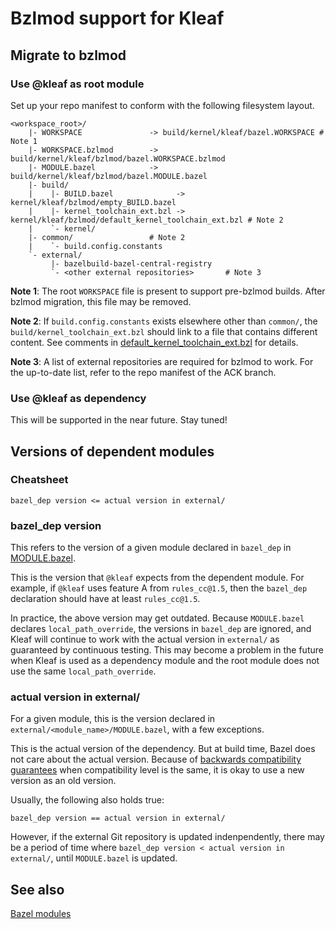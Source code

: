 # Bzlmod support for Kleaf

## Migrate to bzlmod

### Use @kleaf as root module

Set up your repo manifest to conform with the following filesystem layout.

```text
<workspace_root>/
    |- WORKSPACE               -> build/kernel/kleaf/bazel.WORKSPACE # Note 1
    |- WORKSPACE.bzlmod        -> build/kernel/kleaf/bzlmod/bazel.WORKSPACE.bzlmod
    |- MODULE.bazel            -> build/kernel/kleaf/bzlmod/bazel.MODULE.bazel
    |- build/
    |    |- BUILD.bazel              -> kernel/kleaf/bzlmod/empty_BUILD.bazel
    |    |- kernel_toolchain_ext.bzl -> kernel/kleaf/bzlmod/default_kernel_toolchain_ext.bzl # Note 2
    |    `- kernel/
    |- common/                 # Note 2
    |    `- build.config.constants
    `- external/
         |- bazelbuild-bazel-central-registry
         `- <other external repositories>       # Note 3
```

**Note 1**: The root `WORKSPACE` file is present to support pre-bzlmod builds.
After bzlmod migration, this file may be removed.

**Note 2**: If `build.config.constants` exists elsewhere other than `common/`,
the `build/kernel_toolchain_ext.bzl` should link to a file that
contains different content. See comments in
[default_kernel_toolchain_ext.bzl](../bzlmod/default_kernel_toolchain_ext.bzl)
for details.

**Note 3**: A list of external repositories are required for bzlmod to work.
For the up-to-date list, refer to the repo manifest of the ACK branch.

### Use @kleaf as dependency

This will be supported in the near future. Stay tuned!

## Versions of dependent modules

### Cheatsheet

```text
bazel_dep version <= actual version in external/
```

### bazel\_dep version

This refers to the version of a given module declared in `bazel_dep` in [MODULE.bazel](../bzlmod/bazel.MODULE.bazel).

This is the version that `@kleaf` expects from the dependent module. For
example, if `@kleaf` uses feature A from `rules_cc@1.5`, then the `bazel_dep`
declaration should have at least `rules_cc@1.5`.

In practice, the above version may get outdated. Because `MODULE.bazel`
declares `local_path_override`, the versions in `bazel_dep` are ignored, and
Kleaf will continue to work with the actual version in `external/` as
guaranteed by continuous testing. This may become a problem in the future
when Kleaf is used as a dependency module and the root module does not use the
same `local_path_override`.

### actual version in external/

For a given module, this is the version declared in
`external/<module_name>/MODULE.bazel`, with a few exceptions.

This is the actual version of the dependency. But at build time, Bazel does not
care about the actual version. Because of
[backwards compatibility guarantees](https://bazel.build/external/module#compatibility_level)
when compatibility level is the same, it is okay to use a new version as an
old version.

Usually, the following also holds true:

```text
bazel_dep version == actual version in external/
```

However, if the external Git repository is updated indenpendently, there may
be a period of time where `bazel_dep version < actual version in external/`,
until `MODULE.bazel` is updated.

## See also

[Bazel modules](https://bazel.build/external/module)
